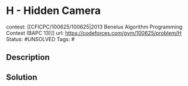 # H - Hidden Camera

contest: [[CFICPC/100625/100625|2013 Benelux Algorithm Programming Contest (BAPC 13)]]
url: https://codeforces.com/gym/100625/problem/H
Status: #UNSOLVED
Tags: #

## Description

## Solution


